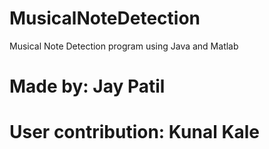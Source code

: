 # MusicalNoteDetection
Musical Note Detection program using Java and Matlab
# Made by: Jay Patil
# User contribution: Kunal Kale

